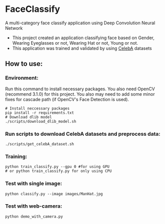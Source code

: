 # FaceClassify 
A multi-category face classify application using Deep Convolution Neural Network
* This project created an application classifying face based on Gender, Wearing Eyeglasses or not, Wearing Hat or not, Young or not. 
* This application was trained and validated by using [CelebA](http://mmlab.ie.cuhk.edu.hk/projects/CelebA.html) datasets 

## How to use:
### Environment: 
Run this command to install necessary packages. You also need OpenCV (recommend 3.1.0) for this project. You also may need to add some minor fixes for cascade path (if OpenCV's Face Detection is used).
```
# Install neccessary packages
pip install -r requirements.txt
# Download dlib model
./scripts/download_dlib_model.sh
```

### Run scripts to download CelebA datasets and preprocess data:
```
./scripts/get_celebA_dataset.sh
```

### Training:
```
python train_classify.py --gpu 0 #for using GPU
# or python train_classify.py for only using CPU
```

### Test with single image:
```
python classify.py --image images/ManHat.jpg
```

### Test with web-camera:
```
python demo_with_camera.py
```
